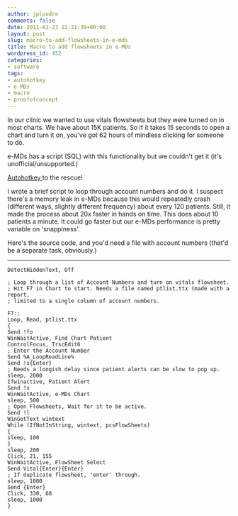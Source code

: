 ```yaml
---
author: jploudre
comments: false
date: 2011-02-23 22:21:39+00:00
layout: post
slug: macro-to-add-flowsheets-in-e-mds
title: Macro to add flowsheets in e-MDs
wordpress_id: 452
categories:
- software
tags:
- autohotkey
- e-MDs
- macro
- proofofconcept
---
```


In our clinic we wanted to use vitals flowsheets but they were turned on in most charts. We have about 15K patients. So if it takes 15 seconds to open a chart and turn it on, you've got 62 hours of mindless clicking for someone to do.

e-MDs has a script (SQL) with this functionality but we couldn't get it (it's unofficial/unsupported.)

[Autohotkey ](http://autohotkey.com)to the rescue!

I wrote a brief script to loop through account numbers and do it. I suspect there's a memory leak in e-MDs because this would repeatedly crash (different ways, slightly different frequency) about every 120 patients. Still, it made the process about 20x faster in hands on time. This does about 10 patients a minute. It could go faster but our e-MDs performance is pretty variable on 'snappiness'.

Here's the source code, and you'd need a file with account numbers (that'd be a separate task, obviously.)

----

    DetectHiddenText, Off
    
    ; Loop through a list of Account Numbers and turn on vitals flowsheet.
    ; Hit F7 in Chart to start. Needs a file named ptlist.ttx (made with a report, 
    ; limited to a single column of account numbers.
    
    F7::
    Loop, Read, ptlist.ttx
    {
    Send !fo
    WinWaitActive, Find Chart Patient
    ControlFocus, TrscEdit6
    ; Enter the Account Number
    Send %A_LoopReadLine%
    Send !s{Enter}
	; Needs a longish delay since patient alerts can be slow to pop up.
	sleep, 2000
	Ifwinactive, Patient Alert
	Send !s
    WinWaitActive, e-MDs Chart
    sleep, 500
    ; Open Flowsheets, Wait for it to be active.
    Send !l
    WinGetText wintext
    While (IfNotInString, wintext, pcsFlowSheets)
	{
	sleep, 100
	}
    sleep, 200
    Click, 21, 155
    WinWaitActive, FlowSheet Select
    Send Vital{Enter}{Enter}
    ; If duplicate flowsheet, 'enter' through.
    sleep, 1000
    Send {Enter}
    Click, 330, 60
    sleep, 1000
    }


